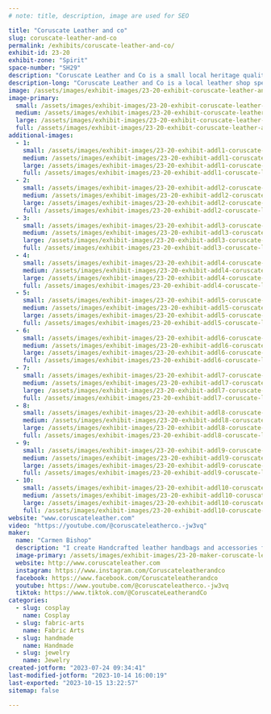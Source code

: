 ```yaml
---
# note: title, description, image are used for SEO

title: "Coruscate Leather and co"
slug: coruscate-leather-and-co
permalink: /exhibits/coruscate-leather-and-co/
exhibit-id: 23-20
exhibit-zone: "Spirit"
space-number: "SH29"
description: "Coruscate Leather and Co is a small local heritage quality leather goods shop."
description-long: "Coruscate Leather and Co is a local leather shop specializing in heritage quality leather goods and accessories. We offer everything from handbags to cosplay goods."
image: /assets/images/exhibit-images/23-20-exhibit-coruscate-leather-and-co-cl20230513-124417-43-21-large.jpg
image-primary: 
  small: /assets/images/exhibit-images/23-20-exhibit-coruscate-leather-and-co-cl20230513-124417-43-21-small.jpg
  medium: /assets/images/exhibit-images/23-20-exhibit-coruscate-leather-and-co-cl20230513-124417-43-21-medium.jpg
  large: /assets/images/exhibit-images/23-20-exhibit-coruscate-leather-and-co-cl20230513-124417-43-21-large.jpg
  full: /assets/images/exhibit-images/23-20-exhibit-coruscate-leather-and-co-cl20230513-124417-43-21-full.jpg
additional-images: 
  - 1:
    small: /assets/images/exhibit-images/23-20-exhibit-addl1-coruscate-leather-and-co-20230325-120226-small.jpg
    medium: /assets/images/exhibit-images/23-20-exhibit-addl1-coruscate-leather-and-co-20230325-120226-medium.jpg
    large: /assets/images/exhibit-images/23-20-exhibit-addl1-coruscate-leather-and-co-20230325-120226-large.jpg
    full: /assets/images/exhibit-images/23-20-exhibit-addl1-coruscate-leather-and-co-20230325-120226-full.jpg
  - 2:
    small: /assets/images/exhibit-images/23-20-exhibit-addl2-coruscate-leather-and-co-20230325-120231-small.jpg
    medium: /assets/images/exhibit-images/23-20-exhibit-addl2-coruscate-leather-and-co-20230325-120231-medium.jpg
    large: /assets/images/exhibit-images/23-20-exhibit-addl2-coruscate-leather-and-co-20230325-120231-large.jpg
    full: /assets/images/exhibit-images/23-20-exhibit-addl2-coruscate-leather-and-co-20230325-120231-full.jpg
  - 3:
    small: /assets/images/exhibit-images/23-20-exhibit-addl3-coruscate-leather-and-co-20230325-120313-small.jpg
    medium: /assets/images/exhibit-images/23-20-exhibit-addl3-coruscate-leather-and-co-20230325-120313-medium.jpg
    large: /assets/images/exhibit-images/23-20-exhibit-addl3-coruscate-leather-and-co-20230325-120313-large.jpg
    full: /assets/images/exhibit-images/23-20-exhibit-addl3-coruscate-leather-and-co-20230325-120313-full.jpg
  - 4:
    small: /assets/images/exhibit-images/23-20-exhibit-addl4-coruscate-leather-and-co-20230325-154831-small.jpg
    medium: /assets/images/exhibit-images/23-20-exhibit-addl4-coruscate-leather-and-co-20230325-154831-medium.jpg
    large: /assets/images/exhibit-images/23-20-exhibit-addl4-coruscate-leather-and-co-20230325-154831-large.jpg
    full: /assets/images/exhibit-images/23-20-exhibit-addl4-coruscate-leather-and-co-20230325-154831-full.jpg
  - 5:
    small: /assets/images/exhibit-images/23-20-exhibit-addl5-coruscate-leather-and-co-20230513-122917-small.jpg
    medium: /assets/images/exhibit-images/23-20-exhibit-addl5-coruscate-leather-and-co-20230513-122917-medium.jpg
    large: /assets/images/exhibit-images/23-20-exhibit-addl5-coruscate-leather-and-co-20230513-122917-large.jpg
    full: /assets/images/exhibit-images/23-20-exhibit-addl5-coruscate-leather-and-co-20230513-122917-full.jpg
  - 6:
    small: /assets/images/exhibit-images/23-20-exhibit-addl6-coruscate-leather-and-co-20230513-124246-small.jpg
    medium: /assets/images/exhibit-images/23-20-exhibit-addl6-coruscate-leather-and-co-20230513-124246-medium.jpg
    large: /assets/images/exhibit-images/23-20-exhibit-addl6-coruscate-leather-and-co-20230513-124246-large.jpg
    full: /assets/images/exhibit-images/23-20-exhibit-addl6-coruscate-leather-and-co-20230513-124246-full.jpg
  - 7:
    small: /assets/images/exhibit-images/23-20-exhibit-addl7-coruscate-leather-and-co-20230513-124404-small.jpg
    medium: /assets/images/exhibit-images/23-20-exhibit-addl7-coruscate-leather-and-co-20230513-124404-medium.jpg
    large: /assets/images/exhibit-images/23-20-exhibit-addl7-coruscate-leather-and-co-20230513-124404-large.jpg
    full: /assets/images/exhibit-images/23-20-exhibit-addl7-coruscate-leather-and-co-20230513-124404-full.jpg
  - 8:
    small: /assets/images/exhibit-images/23-20-exhibit-addl8-coruscate-leather-and-co-20230513-124417-small.jpg
    medium: /assets/images/exhibit-images/23-20-exhibit-addl8-coruscate-leather-and-co-20230513-124417-medium.jpg
    large: /assets/images/exhibit-images/23-20-exhibit-addl8-coruscate-leather-and-co-20230513-124417-large.jpg
    full: /assets/images/exhibit-images/23-20-exhibit-addl8-coruscate-leather-and-co-20230513-124417-full.jpg
  - 9:
    small: /assets/images/exhibit-images/23-20-exhibit-addl9-coruscate-leather-and-co-screenshot-20230625-084447-photos-small.jpg
    medium: /assets/images/exhibit-images/23-20-exhibit-addl9-coruscate-leather-and-co-screenshot-20230625-084447-photos-medium.jpg
    large: /assets/images/exhibit-images/23-20-exhibit-addl9-coruscate-leather-and-co-screenshot-20230625-084447-photos-large.jpg
    full: /assets/images/exhibit-images/23-20-exhibit-addl9-coruscate-leather-and-co-screenshot-20230625-084447-photos-full.jpg
  - 10:
    small: /assets/images/exhibit-images/23-20-exhibit-addl10-coruscate-leather-and-co-screenshot-20230707-161640-messenger-small.jpg
    medium: /assets/images/exhibit-images/23-20-exhibit-addl10-coruscate-leather-and-co-screenshot-20230707-161640-messenger-medium.jpg
    large: /assets/images/exhibit-images/23-20-exhibit-addl10-coruscate-leather-and-co-screenshot-20230707-161640-messenger-large.jpg
    full: /assets/images/exhibit-images/23-20-exhibit-addl10-coruscate-leather-and-co-screenshot-20230707-161640-messenger-full.jpg
website: "www.coruscateleather.com"
video: "https://youtube.com/@coruscateleatherco.-jw3vq"
maker: 
  name: "Carmen Bishop"
  description: "I create Handcrafted leather handbags and accessories from my shop located in Ocoee FL."
  image-primary: /assets/images/exhibit-images/23-20-maker-coruscate-leather-and-co-img-20230123-063556-977-medium.jpg
  website: http://www.coruscateleather.com
  instagram: https://www.instagram.com/Coruscateleatherandco 
  facebook: https://www.facebook.com/Coruscateleatherandco 
  youtube: https://www.youtube.com/@coruscateleatherco.-jw3vq
  tiktok: https://www.tiktok.com/@CoruscateLeatherandCo 
categories: 
  - slug: cosplay
    name: Cosplay
  - slug: fabric-arts
    name: Fabric Arts
  - slug: handmade
    name: Handmade
  - slug: jewelry
    name: Jewelry
created-jotform: "2023-07-24 09:34:41"
last-modified-jotform: "2023-10-14 16:00:19"
last-exported: "2023-10-15 13:22:57"
sitemap: false

---
```

